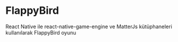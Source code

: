 # FlappyBird
React Native ile react-native-game-engine ve MatterJs kütüphaneleri kullanılarak FlappyBird oyunu
